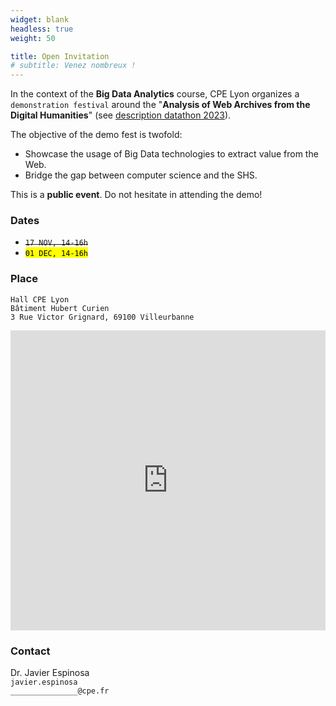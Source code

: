```yaml
---
widget: blank
headless: true
weight: 50

title: Open Invitation
# subtitle: Venez nombreux !
---
```


In the context of the **Big Data Analytics** course, CPE Lyon organizes a `demonstration festival` around the "**Analysis of Web Archives from the Digital Humanities**" (see [description datathon 2023](big-data-analytics/events/datathon/description/)).

The objective of the demo fest is twofold:

* Showcase the usage of Big Data technologies to extract value from the Web.
* Bridge the gap between computer science and the SHS.

This is a **public event**. Do not hesitate in attending the demo! 
 
 ### Dates

* ~~`17 NOV, 14-16h`~~
* <mark>`01 DEC, 14-16h`</mark>


### Place

`Hall CPE Lyon`  
`Bâtiment Hubert Curien`  
`3 Rue Victor Grignard, 69100 Villeurbanne`

<iframe 
    width="100%" 
    height="480" 
    frameborder="0" style="border:0;" 
    loading="lazy" 
    referrerpolicy="no-referrer-when-downgrade"    
    src="https://www.google.com/maps/embed?pb=!1m14!1m8!1m3!1d11129.411037041658!2d4.8697515!3d45.7841601!3m2!1i1024!2i768!4f13.1!3m3!1m2!1s0x47f4ea977b847259%3A0x9efbb71d73134a76!2sCPE%20Lyon!5e0!3m2!1sen!2sfr!4v1699529712202!5m2!1sen!2sfr"
    allowfullscreen>
</iframe>


 ### Contact

Dr. Javier Espinosa  
`javier.espinosa`  
`_______________@cpe.fr`
